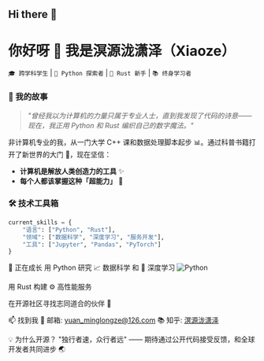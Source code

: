 ## Hi there 👋


# 你好呀 👋 我是溟源泷潇泽（Xiaoze）  

`🎓 跨学科学生` | `🐍 Python 探索者` | `🦀 Rust 新手` | `📚 终身学习者`  

### **🚀 我的故事**  
>  _"曾经我以为计算机的力量只属于专业人士，直到我发现了代码的诗意——现在，我正用 Python 和 Rust 编织自己的数字魔法。"_  

非计算机专业的我，从一门大学 C++ 课和数据处理脚本起步 📊。通过科普书籍打开了新世界的大门 🌌，现在坚信：  
- **计算机是解放人类创造力的工具** ✨  
- **每个人都该掌握这种「超能力」** 🦸  

### **🛠️ 技术工具箱**  
```python
current_skills = {
    "语言": ["Python", "Rust"], 
    "领域": ["数据科学", "深度学习", "服务开发"],
    "工具": ["Jupyter", "Pandas", "PyTorch"]
}
```
🌱 正在成长
用 Python 研究 📈 数据科学 和 🤖 深度学习 
![Python](https://img.shields.io/badge/Python-3776AB?logo=python&logoColor=white)

用 Rust 构建 ⚙️ 高性能服务

在开源社区寻找志同道合的伙伴 👥

📫 找到我
📧 邮箱: yuan_minglongze@126.com
📚 知乎: [溟源泷潇泽](https://www.zhihu.com/people/14-51-26-7-37)

💡 为什么开源？
"独行者速，众行者远" —— 期待通过公开代码接受反馈，和全球开发者共同进步 🌏


<!--
**yuan-minglongze/yuan-minglongze** is a ✨ _special_ ✨ repository because its `README.md` (this file) appears on your GitHub profile.

Here are some ideas to get you started:

- 🔭 I’m currently working on ...
- 🌱 I’m currently learning ...
- 👯 I’m looking to collaborate on ...
- 🤔 I’m looking for help with ...
- 💬 Ask me about ...
- 📫 How to reach me: ...
- 😄 Pronouns: ...
- ⚡ Fun fact: ...
-->
